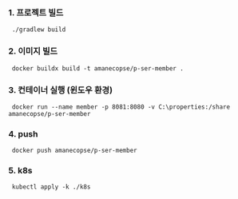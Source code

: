 ### 1. 프로젝트 빌드
```shell
 ./gradlew build
```
### 2. 이미지 빌드
```shell
 docker buildx build -t amanecopse/p-ser-member .
```
### 3. 컨테이너 실행 (윈도우 환경)
```shell
 docker run --name member -p 8081:8080 -v C:\properties:/share amanecopse/p-ser-member
```
### 4. push
```shell
 docker push amanecopse/p-ser-member
```
### 5. k8s
```shell
 kubectl apply -k ./k8s
```